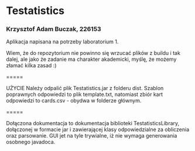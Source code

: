 # Testatistics
### Krzysztof Adam Buczak, 226153

Aplikacja napisana na potrzeby laboratorium 1.

Wiem, że do repozytorium nie powinno się wrzucać plików z buildu i tak dalej, ale jako że zadanie ma charakter akademicki, myślę, że możemy złamać kilka zasad :)

=====

UŻYCIE
Należy odpalić plik Testatistics.jar z folderu dist. Szablon poprawnych odpowiedzi to plik template.txt, natomiast zbiór kart odpowiedzi to cards.csv - obydwa w folderze głównym.

=====

Dołączona dokumentacja to dokumentacja biblioteki TestatisticsLibrary, dołączonej w formacie jar i zawierającej klasy odpowiedzialne za obliczenia oraz parsowanie. GUI jet na tyle trywialne, iż nie wymaga generowania osobnego javadoca.

